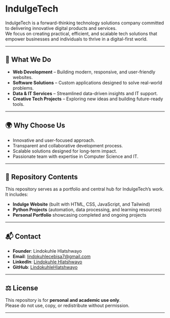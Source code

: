 # IndulgeTech  

IndulgeTech is a forward-thinking technology solutions company committed to delivering innovative digital products and services.  
We focus on creating practical, efficient, and scalable tech solutions that empower businesses and individuals to thrive in a digital-first world.  

---

## 🚀 What We Do  
- **Web Development** – Building modern, responsive, and user-friendly websites.  
- **Software Solutions** – Custom applications designed to solve real-world problems.  
- **Data & IT Services** – Streamlined data-driven insights and IT support.  
- **Creative Tech Projects** – Exploring new ideas and building future-ready tools.  

---

## 🌍 Why Choose Us  
- Innovative and user-focused approach.  
- Transparent and collaborative development process.  
- Scalable solutions designed for long-term impact.  
- Passionate team with expertise in Computer Science and IT.  

---

## 📂 Repository Contents  
This repository serves as a portfolio and central hub for IndulgeTech’s work.  
It includes:  
- **Indulge Website** (built with HTML, CSS, JavaScript, and Tailwind)  
- **Python Projects** (automation, data processing, and learning resources)  
- **Personal Portfolio** showcasing completed and ongoing projects  

---

## 📬 Contact  
- **Founder**: Lindokuhle Hlatshwayo  
- **Email**: [lindokuhlecebisa7@gmail.com](mailto:lindokuhlecebisa7@gmail.com)  
- **LinkedIn**: [Lindokuhle Hlatshwayo](https://www.linkedin.com/in/lindokuhle-hlatshwayo-00b024381/) 
- **GitHub**: [LindokuhleHlatshwayo](https://github.com/LindokuhleHlatshwayo)  

---

## ⚖️ License  
This repository is for **personal and academic use only**.  
Please do not use, copy, or redistribute without permission.  

---

